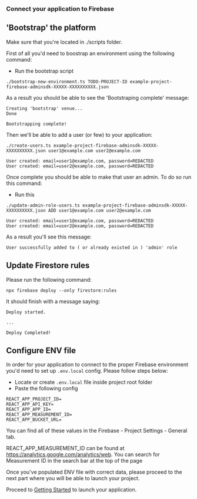 ### Connect your application to Firebase
## 'Bootstrap' the platform

Make sure that you're located in ./scripts folder.

First of all you'd need to boostrap an environment using the following command:

* Run the bootstrap script

```
./bootstrap-new-environment.ts TODO-PROJECT-ID example-project-firebase-adminsdk-XXXXX-XXXXXXXXXX.json
```

As a result you should be able to see the 'Bootstraping complete' message:

```
Creating 'bootstrap' venue...
Done

Bootstrapping complete!
```

Then we'll be able to add a user (or few) to your application:

```
./create-users.ts example-project-firebase-adminsdk-XXXXX-XXXXXXXXXX.json user1@example.com user2@example.com

User created: email=user1@example.com, password=REDACTED
User created: email=user2@example.com, password=REDACTED
```

Once complete you should be able to make that user an admin. To do so run this command:
* Run this

```
./update-admin-role-users.ts example-project-firebase-adminsdk-XXXXX-XXXXXXXXXX.json ADD user1@example.com user2@example.com

User created: email=user1@example.com, password=REDACTED
User created: email=user2@example.com, password=REDACTED
```

As a result you'll see this message:

```
User successfully added to ( or already existed in ) 'admin' role
```

## Update Firestore rules

Please run the following command:

```
npx firebase deploy --only firestore:rules
```

It should finish with a message saying:

```
Deploy started.

...

Deploy Completed!
```

## Configure ENV file

In order for your application to connect to the proper Firebase environment you'd need to set up `.env.local` config. Please follow steps below:

* Locate or create `.env.local` file inside project root folder
* Paste the following config

```
REACT_APP_PROJECT_ID=
REACT_APP_API_KEY=
REACT_APP_APP_ID=
REACT_APP_MEASUREMENT_ID=
REACT_APP_BUCKET_URL=
```

You can find all of these values in the Firebase - Project Settings - General tab.

REACT_APP_MEASUREMENT_ID can be found at https://analytics.google.com/analytics/web. You can search for Measurement ID in the search bar at the top of the page

Once you've populated ENV file with correct data, please proceed to the next part where you will be able to launch your project.

Proceed to [Getting Started](docs/getting-started.md) to launch your application.
